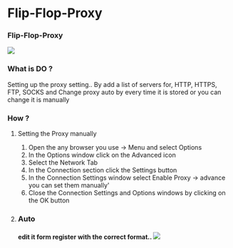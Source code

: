 # Flip-Flop-Proxy

 <h3>
 Flip-Flop-Proxy
 </h3>
 <p>
   <img src="https://i.imgur.com/ooki17g.png" />

 </p>
 
 
  <h3>
What is DO ?
 </h3>
 <p>
 Setting up the proxy setting..  By add a list of servers for, HTTP, HTTPS, FTP, SOCKS  and Change proxy auto by every time  it is stored or you can change it is manually

 </p>
 
 
  <h3>
How ?
 </h3>
 <ol>
 <li>
 <p>
 Setting the Proxy manually
 <ol>
<li>Open the any browser you use -> Menu and select Options</li>
<li>In the Options window click on the Advanced icon</li>

<li>Select the Network Tab</li>

<li>In the Connection section click the Settings button</li>

 <li>In the Connection Settings window select Enable Proxy -> advance you can set them manually'</li>
<li>Close the Connection Settings and Options windows by clicking on the OK button</li>
</ol>
 </p>
 </li>
 
 
  <li>
  <h3>
Auto
 </h3>
 <p>
 <h4>
 edit it form register with the correct format..
  <img src="https://i.imgur.com/atfB4Vc.png" />
 
 </h4>
 </p>
  </li>
 </ol>
